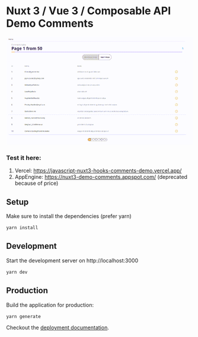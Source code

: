 # Nuxt 3 / Vue 3 / Composable API Demo Comments

![](preview.gif)

### Test it here:

1. Vercel: https://javascript-nuxt3-hooks-comments-demo.vercel.app/
2. AppEngine: https://nuxt3-demo-comments.appspot.com/ (deprecated because of price)

## Setup

Make sure to install the dependencies (prefer yarn)

```bash
yarn install
```

## Development

Start the development server on http://localhost:3000

```bash
yarn dev
```

## Production

Build the application for production:

```bash
yarn generate
```

Checkout the [deployment documentation](https://nuxt.com/docs/getting-started/deployment).

